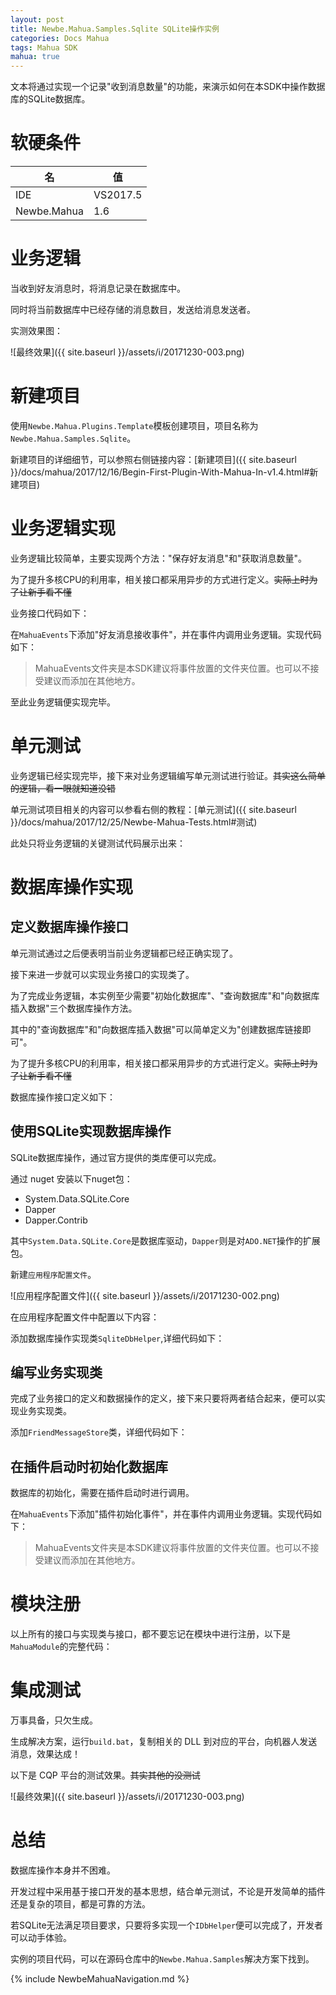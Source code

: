 ```yaml
---
layout: post
title: Newbe.Mahua.Samples.Sqlite SQLite操作实例
categories: Docs Mahua
tags: Mahua SDK
mahua: true
---
```


文本将通过实现一个记录"收到消息数量"的功能，来演示如何在本SDK中操作数据库的SQLite数据库。

# 软硬条件

名           | 值
----------- | --------
IDE         | VS2017.5
Newbe.Mahua | 1.6

# 业务逻辑

当收到好友消息时，将消息记录在数据库中。

同时将当前数据库中已经存储的消息数目，发送给消息发送者。

实测效果图：

![最终效果]({{ site.baseurl }}/assets/i/20171230-003.png)

# 新建项目

使用`Newbe.Mahua.Plugins.Template`模板创建项目，项目名称为`Newbe.Mahua.Samples.Sqlite`。

新建项目的详细细节，可以参照右侧链接内容：[新建项目]({{ site.baseurl }}/docs/mahua/2017/12/16/Begin-First-Plugin-With-Mahua-In-v1.4.html#新建项目)

# 业务逻辑实现

业务逻辑比较简单，主要实现两个方法："保存好友消息"和"获取消息数量"。

为了提升多核CPU的利用率，相关接口都采用异步的方式进行定义。~~实际上时为了让新手看不懂~~

业务接口代码如下：

<script src="https://gist.coding.net/u/pianzide1117/78d8db32578d4181aba1ef03d1fff9ed.js">
</script>

在`MahuaEvents`下添加"好友消息接收事件"，并在事件内调用业务逻辑。实现代码如下：

> MahuaEvents文件夹是本SDK建议将事件放置的文件夹位置。也可以不接受建议而添加在其他地方。

<script src="https://gist.coding.net/u/pianzide1117/9aac8a1c992044bfbc6e8b842372c3da.js">
</script>

至此业务逻辑便实现完毕。

# 单元测试

业务逻辑已经实现完毕，接下来对业务逻辑编写单元测试进行验证。~~其实这么简单的逻辑，看一眼就知道没错~~

单元测试项目相关的内容可以参看右侧的教程：[单元测试]({{ site.baseurl }}/docs/mahua/2017/12/25/Newbe-Mahua-Tests.html#测试)

此处只将业务逻辑的关键测试代码展示出来：

<script src="https://gist.coding.net/u/pianzide1117/f1e546c39bad4a6fbc855e1fb6d7302d.js">
</script>

# 数据库操作实现

## 定义数据库操作接口

单元测试通过之后便表明当前业务逻辑都已经正确实现了。

接下来进一步就可以实现业务接口的实现类了。

为了完成业务逻辑，本实例至少需要"初始化数据库"、"查询数据库"和"向数据库插入数据"三个数据库操作方法。

其中的"查询数据库"和"向数据库插入数据"可以简单定义为"创建数据库链接即可"。

为了提升多核CPU的利用率，相关接口都采用异步的方式进行定义。~~实际上时为了让新手看不懂~~

数据库操作接口定义如下：

<script src="https://gist.coding.net/u/pianzide1117/b1a09237e10c4ad991660acb1d9674bb.js">
</script>

## 使用SQLite实现数据库操作

SQLite数据库操作，通过官方提供的类库便可以完成。

通过 nuget 安装以下nuget包：

- System.Data.SQLite.Core
- Dapper
- Dapper.Contrib

其中`System.Data.SQLite.Core`是数据库驱动，`Dapper`则是对`ADO.NET`操作的扩展包。

新建`应用程序配置文件`。

![应用程序配置文件]({{ site.baseurl }}/assets/i/20171230-002.png)

在应用程序配置文件中配置以下内容：

<script src="https://gist.coding.net/u/pianzide1117/b1c07f041151475a853d8003eb97c7f7.js">
</script>

添加数据库操作实现类`SqliteDbHelper`,详细代码如下：

<script src="https://gist.coding.net/u/pianzide1117/b40b418f89474f2788a118029844b493.js">
</script>

## 编写业务实现类

完成了业务接口的定义和数据操作的定义，接下来只要将两者结合起来，便可以实现业务实现类。

添加`FriendMessageStore`类，详细代码如下：

<script src="https://gist.coding.net/u/pianzide1117/0d9c3cc90ff44de9920cbcfcc7fc7154.js">
</script>

## 在插件启动时初始化数据库

数据库的初始化，需要在插件启动时进行调用。

在`MahuaEvents`下添加"插件初始化事件"，并在事件内调用业务逻辑。实现代码如下：

> MahuaEvents文件夹是本SDK建议将事件放置的文件夹位置。也可以不接受建议而添加在其他地方。

<script src="https://gist.coding.net/u/pianzide1117/b3c0531b395c4045b44566d8fb03c7d2.js">
</script>

# 模块注册

以上所有的接口与实现类与接口，都不要忘记在模块中进行注册，以下是`MahuaModule`的完整代码：

<script src="https://gist.coding.net/u/pianzide1117/5ea6037102fb408ebf39c62c3f9c016e.js">
</script>

# 集成测试

万事具备，只欠生成。

生成解决方案，运行`build.bat`，复制相关的 DLL 到对应的平台，向机器人发送消息，效果达成！

以下是 CQP 平台的测试效果。~~其实其他的没测试~~

![最终效果]({{ site.baseurl }}/assets/i/20171230-003.png)

# 总结

数据库操作本身并不困难。

开发过程中采用基于接口开发的基本思想，结合单元测试，不论是开发简单的插件还是复杂的项目，都是可靠的方法。

若SQLite无法满足项目要求，只要将多实现一个`IDbHelper`便可以完成了，开发者可以动手体验。

实例的项目代码，可以在源码仓库中的`Newbe.Mahua.Samples`解决方案下找到。

{% include NewbeMahuaNavigation.md %}
